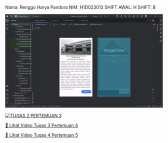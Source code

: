 Nama: Renggo Harya Pandora
NIM: H1D023012
SHIFT AWAL: H
SHIFT: B

![image alt](https://github.com/RenggoPandora/IfUnsoedMobile/blob/739f6d07fc191665bddba6b9134548f79760ba3d/Screenshot%20Tugas%201%20Pertemuan%202.png)

[![TUGAS 2 PERTEMUAN 3](https://img.shields.io/badge/🎥-TUGAS%202%20PERTEMUAN%203-blue)](./TUGAS%202%20PERTEMUAN%203.mp4)

[🎥 Lihat Video Tugas 3 Pertemuan 4](https://github.com/RenggoPandora/IfUnsoedMobile/blob/70dd56256d55b1a1bce5e4c1350f9d84a0e8f726/Tugas%203%20Pertemuan%204.mp4)

[🎥 Lihat Video Tugas 4 Pertemuan 5](https://github.com/RenggoPandora/IfUnsoedMobile/blob/81aee6ab4bc29f4feac7eea9119d14855e8d2f05/TUGAS%204%20PERTEMUAN%205.mp4)
